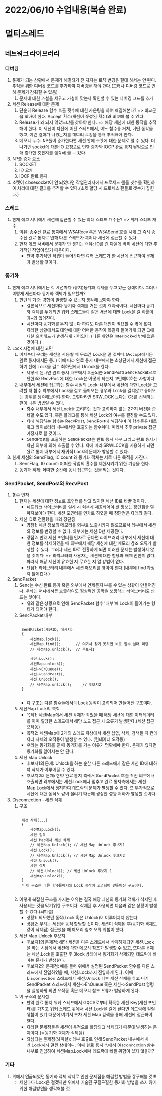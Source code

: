 # 2022/06/10 수업내용(복습 완료)
# 멀티스레드
## 네트워크 라이브러리
### 디버깅
1. 문제가 되는 상황에서 문제가 해결되기 전 까지는 로직 변경은 절대 해서는 안 된다. 추적을 위한 디버깅 코드를 추가하여 디버깅을 해야 한다.(그러나 디버깅 코드로 인해 문제가 감춰질 수 있음)
    1) 문제에 대한 가설을 세우고 가설이 맞는지 확인할 수 있는 디버깅 코드를 추가
2. 세션 Release에 대한 문제
    1) 단순히 Release 함수 호출 횟수에 대한 카운팅을 하여 해결해본다? => 비교군을 찾아야 한다. Accept 횟수(세션이 생성된 횟수)와 비교해 볼 수 있다.
    2) Release가 왜 되지 않았느냐를 찾아야 한다. => 해당 세션에 대한 동작을 추적해야 한다. 이 세션이 이전에 어떤 스레드에서, 어느 함수를 거쳐, 어떤 동작을 했고, 이런 결과가 나왔는지를 메모리 로깅을 통해 추적해야 한다.
    3) 메모리 누수: NP풀이 증가한다면 세션 안에 소켓에 대한 문제로 볼 수 있다. 더 나가면 socket에 대한 IO 요청으로 인한 증가와 IOCP 완료 통지 쌓임으로 인해 증가한 것인지를 생각해 볼 수 있다.
3. NP풀 증가 요소
    1) SOCKET
    2) IO 요청
    3) IOCP 완료 통지
4. 소켓이 closesocket이 안 되었다면 작업관리자에서 프로세스 핸들 갯수를 확인하여 처리에 대한 결과를 추적할 수 있다.(소켓 할당 시 프로세스 핸들로 갯수가 잡힌다.)

### 스레드
1. 현재 에코 서버에서 세션에 접근할 수 있는 최대 스레드 개수는? => 워커 스레드 개수
    1) 이유: 송수신 완료 통지에서 WSARecv 혹은 WSASend 호출 시에 그 즉시 송수신 완료 통지로 인해 다른 스레드가 깨어나 세션에 접근할 수 있다.
    2) 현재 에코 서버에서 문제가 안 생기는 이유: IO를 건 다음에 딱히 세션에 대한 추가적인 작업이 없기 때문이다.
        * 만약 추가적인 작업이 들어간다면 여러 스레드가 한 세션에 접근하여 문제가 발생할 것이다.

### 동기화
1. 현재 에코 서버에서는 각 세션마다 (유저)동기화 객체를 두고 있는 상태이다. 그러나 이렇게 세션마다 동기화 객체가 필요할까?
    1) 판단의 기준: 경합이 발생할 수 있는지 생각해 보아야 한다. 
        * 결론적으로 세션마다 동기화 객체를 거는 것이 효과적이다. 세션마다 동기화 객체를 두게되면 워커 스레드들이 같은 세션에 대한 Lock을 걸 확률이 거~의 없어진다. 
        * 세션마다 동기화를 두지 않는다 하여도 다른 대안이 필요할 수 밖에 없다. 이러한 상황에서도 대안에 대한 어떠한 동작이 똑같이 들어가게 되면 그에 대한 오버헤드가 발생하게 되어있다. (다른 대안은 Interlocked 밖에 없을 것이다.)
2. Lock 시점에 대한 고민
    1) 이제부터 우리는 세션을 사용할 때 무조건 Lock을 걸 것이다.(Accept에서든 완료 통지에서든 등..) 이에 따라 완료 통지 내부에서는 최상단에서 세션에 접근하기 전에 Lock을 걸고 최하단에서 Unlock을 한다.
        * 이렇게 된다면 완료 통지 내부에서 호출되는 SendPost(SendPacket으로 인한)와 RecvPost에 대한 Lock은 어떻게 되는지 고민해야하는 사항이다.
    2) 내부에서 세션에 접근하는 함수 시점의 Lock: 내부에서 세션에 대한 Lock을 고려할 때 함수 외부에서 Lock을 걸고 들어오는 경우와 Lock을 걸지않고 들어오는 경우를 생각해보아야 한다. 그렇다라면 SRWLOCK 보다는 CS를 선택하는 편이 나은 방법일 수 있다.
        * 함수 내부에서 세션 Lock을 고려하는 것과 고려하지 않는 2가지 버전을 준비할 수도 있다. 혹은 플래그를 통해 세션 Lock의 여부를 결정할 수도 있다.
        * 이에 해당하는 함수는 RecvPost, SendPost에 해당하며 이 함수들은 네트워크 라이브러리 내부에서만 호출되는 함수이다. 따라서 추후 private 접근 지정자로 될 것이다.
        * SendPost를 호출하는 SendPacket은 완료 통지 내부 그리고 완료 통지가 아닌 외부에 의해 호출될 수 있다. 이에 따라 SRWLOCK을 사용하게 되면 완료 통지 내부에서 재귀적 Lock의 문제가 발생할 수 있다.
3. 현재 세션의 SendFlag, IO count 와 동기화 객체는 서로 다른 목적을 가진다.
    1) SendFlag, IO count: 어떠한 작업의 횟수를 제한시키기 위한 기능을 한다.
    2) 동기화 객체: 어떠한 순간에 동시 접근하는 것을 막는 것이다.

### SendPacket, SendPost와 RecvPost
1. 함수 인자
    1) 현재는 세션에 대한 정보로 포인터를 받고 있지만 세션 ID로 바꿀 것이다.
        * 네트워크 라이브러리를 설계 시 외부에 제공되어야 할 정보는 장단점을 잘 따져보아야 한다. 세션 포인터를 인자로 하였을 때 장단점은 아래와 같다.
    2) 세션 ID로 전환했을 때의 장단점
        * 장점1: 세션 정보의 메모리를 외부로 노출시키지 않으므로서 외부에서 세션의 정보를 변경할 수 없다. 외부에는 세션ID만 제공된다.
        * 장점2: 만약 세션 포인터를 인자로 둔다면 라이브러리 내부에서 세션에 대한 정보를 삭제하였을 때 외부에서 해당 세션에 대한 메모리 참조 오류가 발생할 수 있다. 그러나 세션 ID로 전환하게 되면 이러한 문제는 발생하지 않을 것이다. => 라이브러리 사용자는 세션에 대한 할당과 해제 권한이 없다. 따라서 해당 세션이 유효한 지 무효한 지 알 방법이 없다.
        * 단점1: 라이브러리 내부에서 세션 메모리를 찾아야 한다.(내부에 find 과정이 들어간다.)
3. SendPacket
    1) Send는 수신 완료 통지 혹은 외부에서 언제든지 부를 수 있는 상황이 만들어진다. 우리는 어디에서든 호출하여도 정상적인 동작을 보장하는 라이브러리로 만드는 것이다.
        * 위와 같은 상황으로 인해 SendPacket 함수 '내부'에 Lock이 들어가는 형태가 되어야 한다.
    2) SendPacket 내부
        <pre><code>
        SendPacket(세션ID, 메시지)
        {
            세션Map.lock();
            세션Map.find();       // 여기서 찾기 못하면 바로 함수 실패 리턴
            // 세션Map.unlock();  // 후보지1
            
            세션.Lock();
            세션Map.unlock();
            세션->EnQueue();
            세션->SendPost();
            세션.Unlock();
            // 세션Map.unlock();     // 후보지2
        }
        </code></pre>
        * 이 구조는 다른 함수들에서의 Lock 동작이 고려되어 만들어진 구조이다.
    3) 세션Map Lock의 목적
        * 목적1: 세션Map에서 세션 삭제가 되었을 때 해당 세션에 대한 이터레이터를 이미 할당한 스레드에서 해당 노드 접근 시 오류가 발생한다.(세션 접근 오작동)
        * 목적2: 세션Map에 2개의 스레드 이상에서 세션 삽입, 삭제, 검색될 때 컨테이너 자체의 오작동이 발생할 수 있다. (컨테이너 오작동)
        * 우리는 동기화를 걸 때 동기화를 거는 이유가 명확해야 한다. 문제가 없다면 동기화를 걸어서는 안 된다.
    4) 세션 Map Unlock
        * 후보지1의 문제: Unlock을 하는 순간 다른 스레드에서 같은 세션 ID에 대하여 삭제가 이루어질 수 있다.
        * 후보지2의 문제: 만약 완료 통지 측에서 SendPacket 호출 직전 외부에서 호출되면 외부에서는 세션.Lock에서 멈추고 완료 통지측에서는 세션Map.Lock에서 정지하여 데드락의 문제가 발생할 수 있다. 또 부가적으로 세션에 대한 동작도 같이 물리기 때문에 굉장한 성능 저하가 발생할 것이다.
2. Disconnection - 세션 삭제
    1) 구조
        <pre><code>
        세션 삭제(...)
        {
            세션Map.Lock();
            세션 검색
            세션 Map에서 세션 삭제
            // 세션Map.Unlock(); // 세션 Map Unlock 후보지1
            세션.Lock();
            // 세션Map.Unlock(); // 세션 Map Unlock 후보지2
            세션.Unlock();
            세션 삭제
            // 세션.Unlock(); // 세션 Unlock 후보지 1
            세션Map.Unlock();
        }
        * 이 구조는 다른 함수들에서의 Lock 동작이 고려되어 만들어진 구조이다.
        </code></pre>
    2) 이렇게 복잡한 구조를 가지는 이유는 결국 해당 세션의 동기화 객체가 삭제된 후 사용되는 것을 막기위한 구조이다. 삭제된 후 사용되면 다음과 같은 상황이 발생할 수 있다.(뇌피셜)
        * 상황1: 의도했던 동작(Lock 혹은 Unlock)이 이루어지지 않는다.
        * 상황2: 우리는 세션을 동적 할당할 것이다. 세션이 삭제된 후(동기화 객체도 같이 삭제됨) 접근했을 때 메모리 참조 오류 위험이 있다.
    3) 세션 Map Unlock 후보지
        * 후보지1의 문제점: 해당 세션을 다른 스레드에서 삭제하게되면 세션.Lock을 하는 시점에서 세션에 대한 메모리 참조가 발생할 수 있고, 또다른 문제는 세션.Lock을 호출한 후 Block 상태에서 동기화가 삭제되면 데드락에 빠지는 문제가 발생한다.
        * 후보지2의 문제점: 예를 들어 위에서 설명된 SendPacket 함수를 다른 스레드에서 진입하였을 때, 세션.Lock까지 진입하게 된다. 이때 Disconnection 스레드에서 세션.Unlock 이후 세션 삭제를 하고 나서 SendPacket 스레드에서 세션->EnQueue 혹은 세션->SendPost 명령을 실행하게 되면 오작동 혹은 메모리 참조 오류가 발생하게 된다.
    4) 이 구조의 문제점
        * 만약 완료 통지 워커 스레드에서 GQCS로부터 획득한 세션 Key(세션 포인터)를 가지고 워커 스레드 위에서 세션.Lock을 걸게 된다면 데드락에 걸릴 위험이 있기 때문에 여기서 조차 세션 Map 검색을 통해 세션에 접근해야 한다.
        * 이러한 문제점들은 세션이 동적으로 할당되고 삭제되기 때문에 발생하는 문제이다.(= 동기화 객체가 삭제됨)
        * 의심되는 문제점(뇌피셜): 외부 호출로 인해 SendPacket 내부에서 세션.Lock까지 걸린 상태이다. 이때 완료 통지 측에서 Disconnection 함수 내부로 진입하여 세션Map.Lock에서 데드락에 빠질 위험이 있지 않을까?

### 기타
1. 위에서 언급되었던 동기화 객체 삭제로 인한 문제점을 해결할 방법을 강구해볼 것!!!
    * 세션마다 Lock은 걸겠지만 위에서 기술된 구질구질한 동기화 방법을 쓰지 않기 위한 해결방안을 생각해볼 것
